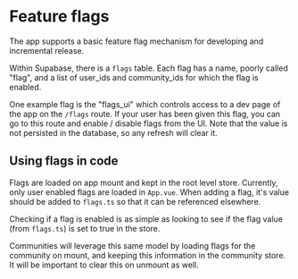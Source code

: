# Feature flags

The app supports a basic feature flag mechanism for developing and incremental release.

Within Supabase, there is a `flags` table. Each flag has a name, poorly called "flag", and a list of user_ids and community_ids for which the flag is enabled.

One example flag is the "flags_ui" which controls access to a dev page of the app on the `/flags` route. If your user has been given this flag, you can go to this route and enable / disable flags from the UI. Note that the value is not persisted in the database, so any refresh will clear it.

## Using flags in code

Flags are loaded on app mount and kept in the root level store. Currently, only user enabled flags are loaded in `App.vue`. When adding a flag, it's value should be added to `flags.ts` so that it can be referenced elsewhere.

Checking if a flag is enabled is as simple as looking to see if the flag value (from `flags.ts`) is set to true in the store.

Communities will leverage this same model by loading flags for the community on mount, and keeping this information in the community store. It will be important to clear this on unmount as well.
